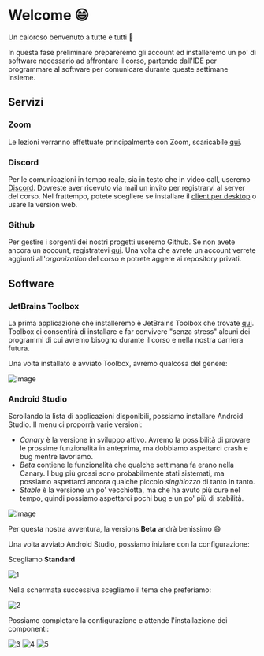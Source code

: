# Welcome 😄

Un caloroso benvenuto a tutte e tutti 💪

In questa fase preliminare prepareremo gli account ed installeremo un po' di software necessario ad affrontare il corso, partendo dall'IDE per programmare al software per comunicare durante queste settimane insieme.

## Servizi

### Zoom

Le lezioni verranno effettuate principalmente con Zoom, scaricabile [qui](http://zoom.us/).

### Discord

Per le comunicazioni in tempo reale, sia in testo che in video call, useremo [Discord](https://discord.com/). Dovreste aver ricevuto via mail un invito per registrarvi al server del corso. Nel frattempo, potete scegliere se installare il [client per desktop](https://discord.com/download) o usare la version web.

### Github

Per gestire i sorgenti dei nostri progetti useremo Github. Se non avete ancora un account, registratevi [qui](https://github.com/). Una volta che avrete un account verrete aggiunti all'_organization_ del corso e potrete aggere ai repository privati.

## Software

### JetBrains Toolbox

La prima applicazione che installeremo è JetBrains Toolbox che trovate [qui](https://www.jetbrains.com/toolbox-app/). Toolbox ci consentirà di installare e far convivere "senza stress" alcuni dei programmi di cui avremo bisogno durante il corso e nella nostra carriera futura.

Una volta installato e avviato Toolbox, avremo qualcosa del genere:

![image](https://user-images.githubusercontent.com/19003/104443194-630a3200-5596-11eb-97c0-20a9b08df1b1.png)

### Android Studio

Scrollando la lista di applicazioni disponibili, possiamo installare Android Studio. Il menu ci proporrà varie versioni:

* _Canary_ è la versione in sviluppo attivo. Avremo la possibilità di provare le prossime funzionalità in anteprima, ma dobbiamo aspettarci crash e bug mentre lavoriamo.
* _Beta_ contiene le funzionalità che qualche settimana fa erano nella Canary. I bug più grossi sono probabilmente stati sistemati, ma possiamo aspettarci ancora qualche piccolo _singhiozzo_ di tanto in tanto.
* _Stable_ è la versione un po' vecchiotta, ma che ha avuto più cure nel tempo, quindi possiamo aspettarci pochi bug e un po' più di stabilità.

![image](https://user-images.githubusercontent.com/19003/104459250-c7d08700-55ac-11eb-821b-afa84ce6b686.png)

Per questa nostra avventura, la versions **Beta** andrà benissimo 😄

Una volta avviato Android Studio, possiamo iniziare con la configurazione:

Scegliamo **Standard**

![1](https://user-images.githubusercontent.com/98166/104752899-2afa1f00-574f-11eb-8657-adef242558b7.png)

Nella schermata successiva scegliamo il tema che preferiamo:

![2](https://user-images.githubusercontent.com/98166/104752902-2afa1f00-574f-11eb-98ef-4a51213ad6b5.png)

Possiamo completare la configurazione e attende l'installazione dei componenti:

![3](https://user-images.githubusercontent.com/98166/104752904-2b92b580-574f-11eb-85f8-9a3cd0608d0a.png)
![4](https://user-images.githubusercontent.com/98166/104752906-2c2b4c00-574f-11eb-970d-24ab35113878.png)
![5](https://user-images.githubusercontent.com/98166/104752908-2c2b4c00-574f-11eb-8da6-b06187abd3b5.png)
